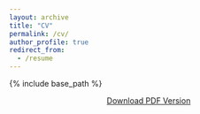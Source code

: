 ```yaml
---
layout: archive
title: "CV"
permalink: /cv/
author_profile: true
redirect_from:
  - /resume
---
```


{% include base_path %}

<div style="margin-bottom: 20px; text-align: center;">
  <a href="{{ base_path }}/assets/cv.pdf" class="btn btn--primary" target="_blank">
    <i class="fa fa-download"></i> Download PDF Version
  </a>
</div>

<!-- Education
======
* M.S. in Control Science and Engineering, Zhejiang University, 2025 (expected)
  * Research Focus: Deep Reinforcement Learning and Trajectory Optimization
  * Advisor: Prof. Yanjun Cao and Prof. Chao Xu
  * Lab: FastLab (Fire Group)

* B.S. in [Your Bachelor's Degree], [Your University], [Year]
  * GPA: [Your GPA if you want to include it]
  * Relevant Coursework: [List relevant courses]

Research Experience
======
* 2023-Present: Graduate Research Assistant
  * FastLab, Zhejiang University
  * Research Topic: Enhancing Traditional Optimization Methods with Deep Reinforcement Learning
  * Developed TOP algorithm for trajectory optimization with constant time complexity
  * Supervisor: Prof. Yanjun Cao and Prof. Chao Xu

* [Add other research experiences if any]

Work Experience
======
* [Add any internships or work experience]

Technical Skills
======
* Programming Languages
  * Python, C++, MATLAB
  * [Add other languages you know]
  
* Machine Learning & AI
  * Deep Reinforcement Learning
  * Trajectory Optimization
  * Parallel Computing (CADMM)
  
* Tools & Frameworks
  * PyTorch, TensorFlow
  * ROS (Robot Operating System)
  * Git, Linux
  * [Add other tools]

* Research Areas
  * Robotics and Autonomous Systems
  * Optimization Theory
  * Real-time Planning Algorithms

Publications
======
  <ul>{% for post in site.publications reversed %}
    {% include archive-single-cv.html %}
  {% endfor %}</ul>
  
Talks
======
  <ul>{% for post in site.talks reversed %}
    {% include archive-single-talk-cv.html  %}
  {% endfor %}</ul>
  
Teaching
======
  <ul>{% for post in site.teaching reversed %}
    {% include archive-single-cv.html %}
  {% endfor %}</ul>
  
Awards and Honors
======
* [Add any scholarships, awards, or honors you've received]
* [Example: Outstanding Graduate Award, 2024]
* [Example: Academic Excellence Scholarship, 2022-2023]

Professional Activities
======
* Reviewer for [Journal names if applicable]
* Member of [Professional organizations if applicable]
* [Add conference presentations, workshops attended, etc.]

Service and Leadership
======
* [Add any service roles, leadership positions, or volunteer work]
* [Example: Graduate Student Representative, Department of Control Science]
* [Example: Organizer of Lab Seminar Series]

Languages
======
* Chinese (Native)
* English (Fluent)
* [Add other languages if applicable] -->
